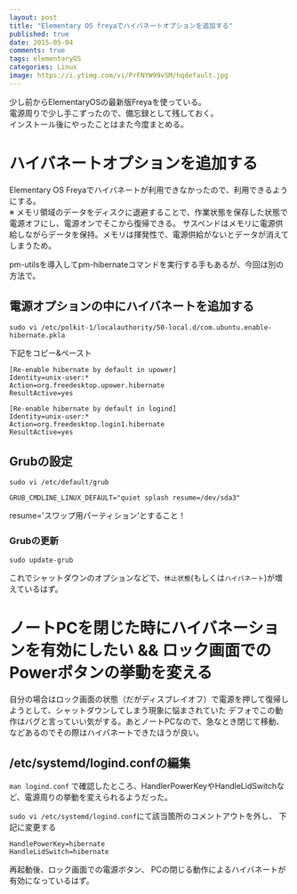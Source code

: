 ```yaml
---
layout: post
title: "Elementary OS freyaでハイバネートオプションを追加する"
published: true
date: 2015-05-04
comments: true
tags: elementaryOS
categories: Linux
image: https://i.ytimg.com/vi/PrFNYW99vSM/hqdefault.jpg
---
```


少し前からElementaryOSの最新版Freyaを使っている。  
電源周りで少し手こずったので、備忘録として残しておく。  
インストール後にやったことはまた今度まとめる。  

# ハイバネートオプションを追加する

Elementary OS Freyaでハイバネートが利用できなかったので、利用できるようにする。  
※ メモリ領域のデータをディスクに退避することで、作業状態を保存した状態で電源オフにし、電源オンでそこから復帰できる。
サスペンドはメモリに電源供給しながらデータを保持。メモリは揮発性で、電源供給がないとデータが消えてしまうため。

pm-utilsを導入してpm-hibernateコマンドを実行する手もあるが、今回は別の方法で。

## 電源オプションの中にハイバネートを追加する

`sudo vi /etc/polkit-1/localauthority/50-local.d/com.ubuntu.enable-hibernate.pkla`

<!-- more -->

下記をコピー&ペースト

```
[Re-enable hibernate by default in upower]
Identity=unix-user:*
Action=org.freedesktop.upower.hibernate
ResultActive=yes

[Re-enable hibernate by default in logind]
Identity=unix-user:*
Action=org.freedesktop.login1.hibernate
ResultActive=yes
```

## Grubの設定
`sudo vi /etc/default/grub`

```
GRUB_CMDLINE_LINUX_DEFAULT="quiet splash resume=/dev/sda3"
```
resume='スワップ用パーティション'とすること！

### Grubの更新

`sudo update-grub`

これでシャットダウンのオプションなどで、`休止状態`(もしくは`ハイバネート`)が増えているはず。


# ノートPCを閉じた時にハイバネーションを有効にしたい && ロック画面でのPowerボタンの挙動を変える

自分の場合はロック画面の状態（だがディスプレイオフ）で電源を押して復帰しようとして、シャットダウンしてしまう現象に悩まされていた
デフォでこの動作はバグと言っていい気がする。あとノートPCなので、急なとき閉じて移動、などあるのでその際はハイバネートできたほうが良い。

## /etc/systemd/logind.confの編集
`man logind.conf` で確認したところ、HandlerPowerKeyやHandleLidSwitchなど、電源周りの挙動を変えられるようだった。

`sudo vi /etc/systemd/logind.conf`にて該当箇所のコメントアウトを外し、 下記に変更する

```
HandlePowerKey=hibernate
HandleLidSwitch=hibernate
```

再起動後、ロック画面での電源ボタン、 PCの閉じる動作によるハイバネートが有効になっているはず。
